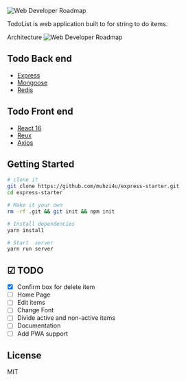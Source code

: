 ![Web Developer Roadmap](https://i.imgur.com/oxsayps.png)

TodoList is web application built to for string to do items.

Architecture
![Web Developer Roadmap](https://i.imgur.com/oxsayps.png)


## Todo Back end
* [Express](https://expressjs.com/)
* [Mongoose](http://mongoosejs.com/)
* [Redis](https://redis.io/)

## Todo Front end
* [React 16](https://reactjs.org/)
* [Reux](https://redux.js.org/)
* [Axios](https://github.com/axios/axios)

## Getting Started

```sh
# clone it
git clone https://github.com/muhzi4u/express-starter.git
cd express-starter

# Make it your own
rm -rf .git && git init && npm init

# Install dependencies
yarn install

# Start  server
yarn run server
```

## ☑ TODO

* [x] Confirm box for delete item
* [ ] Home Page
* [ ] Edit items
* [ ] Change Font
* [ ] Divide active and non-active items
* [ ] Documentation
* [ ] Add PWA support

## License

MIT

